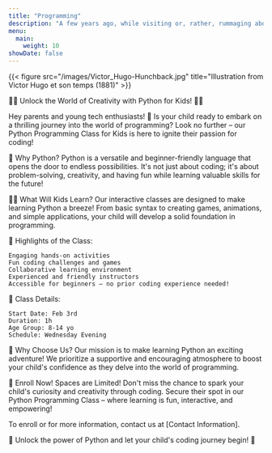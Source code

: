 ```yaml
---
title: "Programming"
description: "A few years ago, while visiting or, rather, rummaging about Notre-Dame, the author of this book found, in an obscure nook of one of the towers, the following word, engraved by hand upon the wall: —ANANKE."
menu:
  main:
    weight: 10
showDate: false
---
```

{{< figure src="/images/Victor_Hugo-Hunchback.jpg" title="Illustration from Victor Hugo et son temps (1881)" >}}

🚀🐍 Unlock the World of Creativity with Python for Kids! 🐍🚀

Hey parents and young tech enthusiasts! 🌟 Is your child ready to embark on a thrilling journey into the world of programming? Look no further – our Python Programming Class for Kids is here to ignite their passion for coding!

🌈 Why Python?
Python is a versatile and beginner-friendly language that opens the door to endless possibilities. It's not just about coding; it's about problem-solving, creativity, and having fun while learning valuable skills for the future!

👩‍💻 What Will Kids Learn?
Our interactive classes are designed to make learning Python a breeze! From basic syntax to creating games, animations, and simple applications, your child will develop a solid foundation in programming.

🚀 Highlights of the Class:

    Engaging hands-on activities
    Fun coding challenges and games
    Collaborative learning environment
    Experienced and friendly instructors
    Accessible for beginners – no prior coding experience needed!

📅 Class Details:

    Start Date: Feb 3rd
    Duration: 1h
    Age Group: 8-14 yo
    Schedule: Wednesday Evening

🌟 Why Choose Us?
Our mission is to make learning Python an exciting adventure! We prioritize a supportive and encouraging atmosphere to boost your child's confidence as they delve into the world of programming.

🎉 Enroll Now! Spaces are Limited!
Don't miss the chance to spark your child's curiosity and creativity through coding. Secure their spot in our Python Programming Class – where learning is fun, interactive, and empowering!

To enroll or for more information, contact us at [Contact Information].

🚀 Unlock the power of Python and let your child's coding journey begin! 🚀
